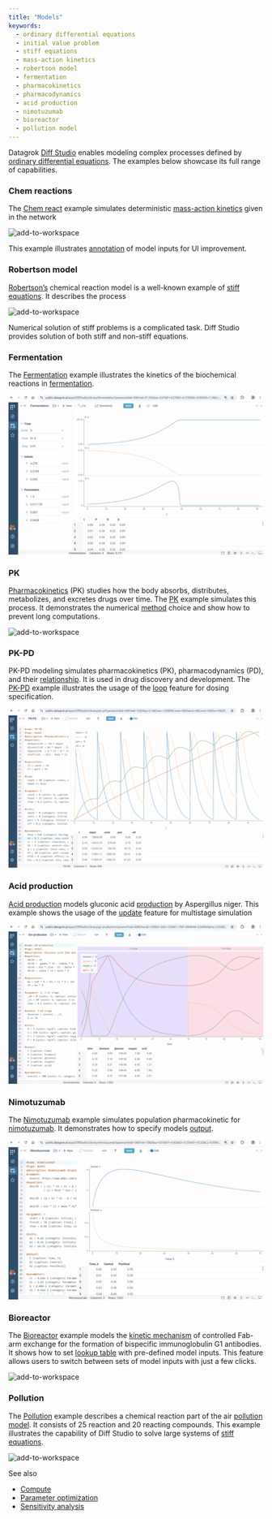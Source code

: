 ```yaml
---
title: "Models"
keywords:
  - ordinary differential equations
  - initial value problem
  - stiff equations
  - mass-action kinetics
  - robertson model
  - fermentation
  - pharmacokinetics
  - pharmacodynamics
  - acid production
  - nimotuzumab
  - bioreactor
  - pollution model
---
```

Datagrok [Diff Studio](diff-studio.md) enables modeling complex processes defined by [ordinary differential equations](https://en.wikipedia.org/wiki/Ordinary_differential_equation). The examples below showcase its full range of capabilities.

### Chem reactions

The [Chem react](https://public.datagrok.ai/file/System.AppData/DiffStudio/library/chem-react.ivp) example simulates deterministic [mass-action kinetics](https://en.wikipedia.org/wiki/Law_of_mass_action) given in the network

![add-to-workspace](pics/diff-studio-chem-react-network.png)

This example illustrates [annotation](diff-studio.md#user-interface-options) of model inputs for UI improvement.

### Robertson model

[Robertson’s](https://public.datagrok.ai/file/System.AppData/DiffStudio/library/robertson.ivp) chemical reaction model is a well-known example of [stiff equations](https://en.wikipedia.org/wiki/Stiff_equation). It describes the process

![add-to-workspace](pics/diff-studio-robertson-network.png)

Numerical solution of stiff problems is a complicated task. Diff Studio provides solution of both stiff and non-stiff equations.

### Fermentation

The [Fermentation](https://public.datagrok.ai/file/System.AppData/DiffStudio/library/fermentation.ivp) example illustrates the kinetics of the biochemical reactions in [fermentation](https://en.wikipedia.org/wiki/Fermentation).

![add-to-workspace](pics/diff-studio-fermentation.gif)

### PK

[Pharmacokinetics](https://en.wikipedia.org/wiki/Pharmacokinetics) (PK) studies how the body absorbs, distributes, metabolizes, and excretes drugs over time. The [PK](https://public.datagrok.ai/file/System.AppData/DiffStudio/library/pk.ivp) example simulates this process. It demonstrates the numerical [method](diff-studio.md#solver-configuration) choice and show how to prevent long computations.

![add-to-workspace](pics/diff-studio-pk.png)

### PK-PD

PK-PD modeling simulates pharmacokinetics (PK), pharmacodynamics (PD), and their [relationship](https://www.ncbi.nlm.nih.gov/pmc/articles/PMC7348046). It is used in drug discovery and development. The [PK-PD](https://public.datagrok.ai/file/System.AppData/DiffStudio/library/pk-pd.ivp) example illustrates the usage of the [loop](diff-studio.md#cyclic-processes) feature for dosing specification.

![add-to-workspace](pics/diff-studio-pk-pd.gif)

### Acid production

[Acid production](https://public.datagrok.ai/file/System.AppData/DiffStudio/library/ga-production.ivp) models gluconic acid [production](https://www.chempap.org/file_access.php?file=581a23.pdf) by Aspergillus niger. This example shows the usage of the [update](diff-studio.md#multistage-processes) feature for multistage simulation

![add-to-workspace](pics/diff-studio-acid-production.gif)

### Nimotuzumab

The [Nimotuzumab](https://public.datagrok.ai/file/System.AppData/DiffStudio/library/nimotuzumab.ivp) example simulates population pharmacokinetic for [nimotuzumab](https://www.mdpi.com/1999-4923/12/12/1147). It demonstrates how to specify models [output](diff-studio.md#user-interface-options).

![add-to-workspace](pics/diff-studio-nimotuzumab.gif)

### Bioreactor

The [Bioreactor](https://public.datagrok.ai/file/System.AppData/DiffStudio/library/bioreactor.ivp) example models the [kinetic mechanism](https://doi.org/10.1074/jbc.RA117.000303) of controlled Fab-arm exchange for the formation of bispecific immunoglobulin G1 antibodies. It shows how to set [lookup table](diff-studio.md#user-interface-options) with pre-defined model inputs. This feature allows users to switch between sets of model inputs with just a few clicks.

![add-to-workspace](pics/diff-studio-bioreactor.png)

### Pollution

The [Pollution](https://public.datagrok.ai/file/System.AppData/DiffStudio/library/pollution.ivp) example describes a chemical reaction part of the air [pollution model](https://archimede.uniba.it/~testset/problems/pollu.php). It consists of 25 reaction and 20 reacting compounds. This example illustrates the capability of Diff Studio to solve large systems of [stiff equations](https://en.wikipedia.org/wiki/Stiff_equation).

![add-to-workspace](pics/diff-studio-pollution.png)

See also

* [Compute](compute.md)
* [Parameter optimization](function-analysis.md#parameter-optimization)
* [Sensitivity analysis](function-analysis.md#sensitivity-analysis)
